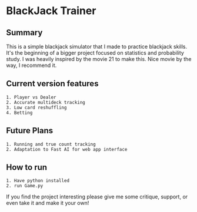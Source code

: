 # BlackJack Trainer

## Summary
This is a simple blackjack simulator that I made to practice blackjack skills. It's the beginning of a bigger project focused on statistics and probability study. I was heavily inspired by the movie 21 to make this. Nice movie by the way, I recommend it.

## Current version features
    1. Player vs Dealer
    2. Accurate multideck tracking
    3. Low card reshuffling
    4. Betting

## Future Plans
    1. Running and true count tracking
    2. Adaptation to Fast AI for web app interface

## How to run
    1. Have python installed
    2. run Game.py

If you find the project interesting please give me some critique, support, or even take it and make it your own!